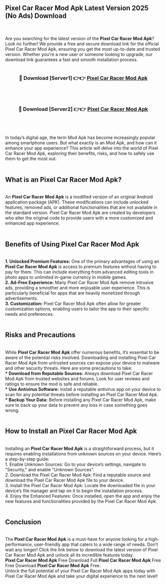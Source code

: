 ## Pixel Car Racer Mod Apk Latest Version 2025 (No Ads) Download
<br><br>
Are you searching for the latest version of the <strong>Pixel Car Racer Mod Apk</strong>? Look no further! We provide a free and secure download link for the official Pixel Car Racer Mod Apk, ensuring you get the most up-to-date and trusted version. Whether you're a new user or someone looking to upgrade, our download link guarantees a fast and smooth installation process.
<br>
<br>
<div align="center">
<h3>🔴 Download [Server1] 👉👉 <a href="https://modyolo.store/Pixel_Car_Racer_Mod_Apk">Pixel Car Racer Mod Apk</a></h3><br>
<br>
<h3>🔴 Download [Server2] 👉👉 <a href="https://modyolo.store/Pixel_Car_Racer_Mod_Apk">Pixel Car Racer Mod Apk</a></h3><br>
</div>
<br>
<br>
In today’s digital age, the term Mod Apk has become increasingly popular among smartphone users. But what exactly is an Mod Apk, and how can it enhance your app experience? This article will delve into the world of Pixel Car Racer Mod Apk, exploring their benefits, risks, and how to safely use them to get the most out.
<br>
<br>
<h2>What is an Pixel Car Racer Mod Apk?</h2>
<br>
An <strong>Pixel Car Racer Mod Apk</strong> is a modified version of an original Android application package (APK). These modifications can include unlocked features, removed ads, or additional functionalities that are not available in the standard version. Pixel Car Racer Mod Apk are created by developers who alter the original code to provide users with a more customized and enhanced app experience.
<br>
<br>
<h2>Benefits of Using Pixel Car Racer Mod Apk</h2>
<br>
<strong> 1. Unlocked Premium Features:</strong> One of the primary advantages of using an <strong>Pixel Car Racer Mod Apk</strong> is access to premium features without having to pay for them. This can include everything from advanced editing tools in photo apps to unlimited in-game currency in mobile games.
<br>
<strong> 2. Ad-Free Experience:</strong> Many Pixel Car Racer Mod Apk remove intrusive ads, providing a smoother and more enjoyable user experience. This is particularly beneficial for apps that are heavily monetized through advertisements.
<br>
<strong> 3. Customization:</strong> Pixel Car Racer Mod Apk often allow for greater customization options, enabling users to tailor the app to their specific needs and preferences.
<br>
<br>
<h2>Risks and Precautions</h2>
<br>
While <strong>Pixel Car Racer Mod Apk</strong> offer numerous benefits, it’s essential to be aware of the potential risks involved. Downloading and installing Pixel Car Racer Mod Apk from untrusted sources can expose your device to malware and other security threats. Here are some precautions to take:
<br>
<strong> * Download from Reputable Sources:</strong> Always download Pixel Car Racer Mod Apk from trusted websites and forums. Look for user reviews and ratings to ensure the mod is safe and reliable.
<br>
<strong> * Use Antivirus Software:</strong> Install a reputable antivirus app on your device to scan for any potential threats before installing an Pixel Car Racer Mod Apk.
<br>
<strong> * Backup Your Data:</strong> Before installing any Pixel Car Racer Mod Apk, make sure to back up your data to prevent any loss in case something goes wrong.
<br>
<br>
<h2>How to Install an Pixel Car Racer Mod Apk</h2>
<br>
Installing an <strong>Pixel Car Racer Mod Apk</strong> is a straightforward process, but it requires enabling installations from unknown sources on your device. Here’s a step-by-step guide:
<br>
 1. Enable Unknown Sources: Go to your device’s settings, navigate to "Security," and enable "Unknown Sources".
<br>
 2. Download the Pixel Car Racer Mod Apk: Find a reputable source and download the Pixel Car Racer Mod Apk file to your device.
<br>
 3. Install the Pixel Car Racer Mod Apk: Locate the downloaded file in your device’s file manager and tap on it to begin the installation process.
<br>
 4. Enjoy the Enhanced Features: Once installed, open the app and enjoy the new features and functionalities provided by the Pixel Car Racer Mod Apk.
<br>
<br>
<h2><strong>Conclusion</strong></h2>
<br>
The <strong>Pixel Car Racer Mod Apk</strong> is a must-have for anyone looking for a high-performance, user-friendly app that caters to a wide range of needs. Don’t wait any longer! Click the link below to download the latest version of Pixel Car Racer Mod Apk and unlock all its incredible features today.
<br>
<strong>Pixel Car Racer Mod Apk</strong> Free Download Full <strong>Pixel Car Racer Mod Apk</strong> Free Free Download <strong>Pixel Car Racer Mod Apk</strong> Free.
<br>
Unlock the full potential of your Pixel Car Racer Mod Apk apps today with Pixel Car Racer Mod Apk and take your digital experience to the next level!

